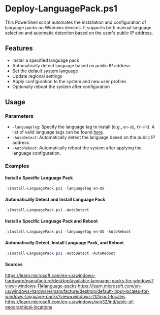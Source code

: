 # Deploy-LanguagePack.ps1

This PowerShell script automates the installation and configuration of language packs on Windows devices. It supports both manual language selection and automatic detection based on the user's public IP address.

## Features

- Install a specified language pack
- Automatically detect language based on public IP address
- Set the default system language
- Update regional settings
- Apply configuration to the system and new user profiles
- Optionally reboot the system after configuration

## Usage

### Parameters

- `-languageTag`: Specify the language tag to install (e.g., `en-US`, `fr-FR`). A list of valid language tags can be found [here](https://learn.microsoft.com/en-us/windows-hardware/manufacture/desktop/available-language-packs-for-windows?view=windows-11#language-packs).
- `-AutoDetect`: Automatically detect the language based on the public IP address.
- `-AutoReboot`: Automatically reboot the system after applying the language configuration.

### Examples

#### Install a Specific Language Pack
```powershell
.\Install-LanguagePack.ps1 -languageTag en-US
```
#### Automatically Detect and Install Language Pack
```powershell
.\Install-LanguagePack.ps1 -AutoDetect
```

#### Install a Specific Language Pack and Reboot
```powershell
.\Install-LanguagePack.ps1 -languageTag en-US -AutoReboot
```

#### Automatically Detect, Install Language Pack, and Reboot
```powershell
.\Install-LanguagePack.ps1 -AutoDetect -AutoReboot
```
#### Sources
https://learn.microsoft.com/en-us/windows-hardware/manufacture/desktop/available-language-packs-for-windows?view=windows-11#language-packs
https://learn.microsoft.com/en-us/windows-hardware/manufacture/desktop/default-input-locales-for-windows-language-packs?view=windows-11#input-locales
https://learn.microsoft.com/en-us/windows/win32/intl/table-of-geographical-locations

